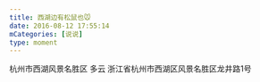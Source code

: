 ```yaml
---
title: 西湖边有松鼠也🐭
date: 2016-08-12 17:55:14
mCategories: [说说]
type: moment
---
```


<div id="pics-20160812175514"></div>

<script src="/lib/moment/pics.js"></script>
<script>
var data = [
    {"link": "2016-08-12_000000.jpeg", "type": "shuoshuo"},
    {"link": "2016-08-12_000001.jpeg", "type": "shuoshuo"},
    {"link": "2016-08-12_000002.jpeg", "type": "shuoshuo"},
    {"link": "2016-08-12_000003.jpeg", "type": "shuoshuo"},
    {"link": "2016-08-12_000004.jpeg", "type": "shuoshuo"},
    {"link": "2016-08-12_000005.jpeg", "type": "shuoshuo"},
    {"link": "2016-08-12_000006.jpeg", "type": "shuoshuo"},
    {"link": "2016-08-12_000007.jpeg", "type": "shuoshuo"},
    {"link": "2016-08-12_000008.jpeg", "type": "shuoshuo"}
];
picsRender(data, "pics-20160812175514");
</script>

杭州市西湖风景名胜区 多云
浙江省杭州市西湖区风景名胜区龙井路1号
